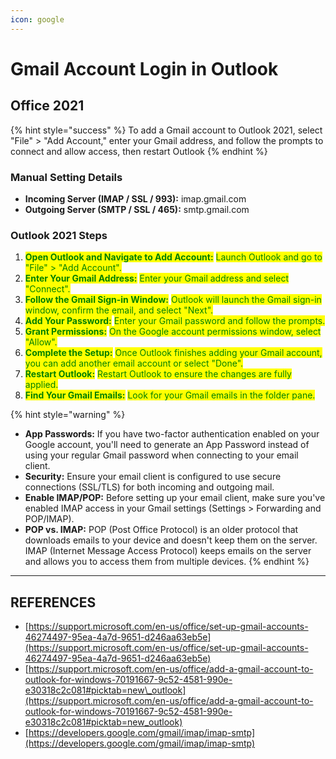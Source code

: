 ```yaml
---
icon: google
---
```


# Gmail Account Login in Outlook

## Office 2021

{% hint style="success" %}
To add a Gmail account to Outlook 2021, select "File" > "Add Account," enter your Gmail address, and follow the prompts to connect and allow access, then restart Outlook
{% endhint %}

### Manual Setting Details

* **Incoming Server (IMAP / SSL / 993):** imap.gmail.com
* **Outgoing Server (SMTP / SSL / 465):** smtp.gmail.com

### Outlook 2021 Steps

1. <mark style="color:green;">**Open Outlook and Navigate to Add Account:**</mark> <mark style="color:green;"></mark><mark style="color:green;">Launch Outlook and go to "File" > "Add Account".</mark>
2. <mark style="color:green;">**Enter Your Gmail Address:**</mark> <mark style="color:green;"></mark><mark style="color:green;">Enter your Gmail address and select "Connect".</mark>
3. <mark style="color:green;">**Follow the Gmail Sign-in Window:**</mark> <mark style="color:green;"></mark><mark style="color:green;">Outlook will launch the Gmail sign-in window, confirm the email, and select "Next".</mark>
4. <mark style="color:green;">**Add Your Password:**</mark> <mark style="color:green;"></mark><mark style="color:green;">Enter your Gmail password and follow the prompts.</mark>
5. <mark style="color:green;">**Grant Permissions:**</mark> <mark style="color:green;"></mark><mark style="color:green;">On the Google account permissions window, select "Allow".</mark>
6. <mark style="color:green;">**Complete the Setup:**</mark> <mark style="color:green;"></mark><mark style="color:green;">Once Outlook finishes adding your Gmail account, you can add another email account or select "Done".</mark>
7. <mark style="color:green;">**Restart Outlook:**</mark> <mark style="color:green;"></mark><mark style="color:green;">Restart Outlook to ensure the changes are fully applied.</mark>
8. <mark style="color:green;">**Find Your Gmail Emails:**</mark> <mark style="color:green;"></mark><mark style="color:green;">Look for your Gmail emails in the folder pane.</mark>&#x20;



{% hint style="warning" %}
* **App Passwords:** If you have two-factor authentication enabled on your Google account, you'll need to generate an App Password instead of using your regular Gmail password when connecting to your email client.&#x20;
* **Security:** Ensure your email client is configured to use secure connections (SSL/TLS) for both incoming and outgoing mail.&#x20;
* **Enable IMAP/POP:** Before setting up your email client, make sure you've enabled IMAP access in your Gmail settings (Settings > Forwarding and POP/IMAP).&#x20;
* **POP vs. IMAP:** POP (Post Office Protocol) is an older protocol that downloads emails to your device and doesn't keep them on the server. IMAP (Internet Message Access Protocol) keeps emails on the server and allows you to access them from multiple devices.&#x20;
{% endhint %}





***

## REFERENCES

* [https://support.microsoft.com/en-us/office/set-up-gmail-accounts-46274497-95ea-4a7d-9651-d246aa63eb5e](https://support.microsoft.com/en-us/office/set-up-gmail-accounts-46274497-95ea-4a7d-9651-d246aa63eb5e)
* [https://support.microsoft.com/en-us/office/add-a-gmail-account-to-outlook-for-windows-70191667-9c52-4581-990e-e30318c2c081#picktab=new\_outlook](https://support.microsoft.com/en-us/office/add-a-gmail-account-to-outlook-for-windows-70191667-9c52-4581-990e-e30318c2c081#picktab=new_outlook)
* [https://developers.google.com/gmail/imap/imap-smtp](https://developers.google.com/gmail/imap/imap-smtp)





